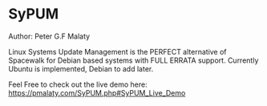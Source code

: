 # SyPUM
Author: Peter G.F Malaty

Linux Systems Update Management is the PERFECT alternative of Spacewalk for Debian based systems with FULL ERRATA support. Currently Ubuntu is implemented, Debian to add later.

Feel Free to check out the live demo here: https://pmalaty.com/SyPUM.php#SyPUM_Live_Demo
